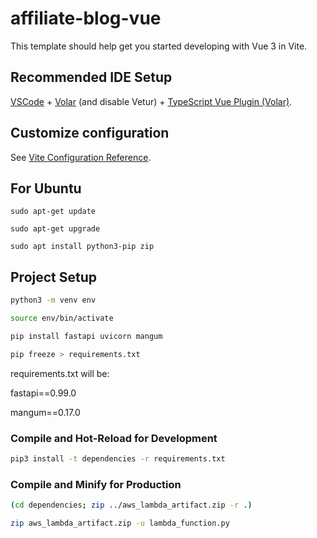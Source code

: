 # affiliate-blog-vue

This template should help get you started developing with Vue 3 in Vite.

## Recommended IDE Setup

[VSCode](https://code.visualstudio.com/) + [Volar](https://marketplace.visualstudio.com/items?itemName=Vue.volar) (and disable Vetur) + [TypeScript Vue Plugin (Volar)](https://marketplace.visualstudio.com/items?itemName=Vue.vscode-typescript-vue-plugin).

## Customize configuration

See [Vite Configuration Reference](https://vitejs.dev/config/).

## For Ubuntu

```
sudo apt-get update

sudo apt-get upgrade

sudo apt install python3-pip zip
```

## Project Setup

```sh
python3 -m venv env

source env/bin/activate

pip install fastapi uvicorn mangum

pip freeze > requirements.txt
```

requirements.txt will be:

fastapi==0.99.0

mangum==0.17.0

### Compile and Hot-Reload for Development

```sh
pip3 install -t dependencies -r requirements.txt
```

### Compile and Minify for Production

```sh
(cd dependencies; zip ../aws_lambda_artifact.zip -r .)

zip aws_lambda_artifact.zip -u lambda_function.py
```
